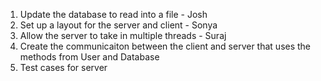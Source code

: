 1. Update the database to read into a file - Josh
2. Set up a layout for the server and client - Sonya
3. Allow the server to take in multiple threads - Suraj
4. Create the communicaiton between the client and server that uses the methods from User and Database
5. Test cases for server
